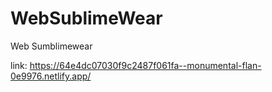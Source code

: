# WebSublimeWear
Web Sumblimewear

link: https://64e4dc07030f9c2487f061fa--monumental-flan-0e9976.netlify.app/
